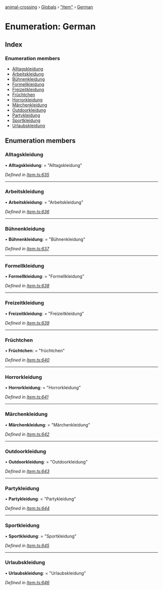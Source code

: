 [animal-crossing](../README.md) › [Globals](../globals.md) › ["Item"](../modules/_item_.md) › [German](_item_.german.md)

# Enumeration: German

## Index

### Enumeration members

* [Alltagskleidung](_item_.german.md#alltagskleidung)
* [Arbeitskleidung](_item_.german.md#arbeitskleidung)
* [Bühnenkleidung](_item_.german.md#bühnenkleidung)
* [Formellkleidung](_item_.german.md#formellkleidung)
* [Freizeitkleidung](_item_.german.md#freizeitkleidung)
* [Früchtchen](_item_.german.md#früchtchen)
* [Horrorkleidung](_item_.german.md#horrorkleidung)
* [Märchenkleidung](_item_.german.md#märchenkleidung)
* [Outdoorkleidung](_item_.german.md#outdoorkleidung)
* [Partykleidung](_item_.german.md#partykleidung)
* [Sportkleidung](_item_.german.md#sportkleidung)
* [Urlaubskleidung](_item_.german.md#urlaubskleidung)

## Enumeration members

###  Alltagskleidung

• **Alltagskleidung**: = "Alltagskleidung"

*Defined in [Item.ts:635](https://github.com/Norviah/animal-crossing/blob/e332c53/module/types/Item.ts#L635)*

___

###  Arbeitskleidung

• **Arbeitskleidung**: = "Arbeitskleidung"

*Defined in [Item.ts:636](https://github.com/Norviah/animal-crossing/blob/e332c53/module/types/Item.ts#L636)*

___

###  Bühnenkleidung

• **Bühnenkleidung**: = "Bühnenkleidung"

*Defined in [Item.ts:637](https://github.com/Norviah/animal-crossing/blob/e332c53/module/types/Item.ts#L637)*

___

###  Formellkleidung

• **Formellkleidung**: = "Formellkleidung"

*Defined in [Item.ts:638](https://github.com/Norviah/animal-crossing/blob/e332c53/module/types/Item.ts#L638)*

___

###  Freizeitkleidung

• **Freizeitkleidung**: = "Freizeitkleidung"

*Defined in [Item.ts:639](https://github.com/Norviah/animal-crossing/blob/e332c53/module/types/Item.ts#L639)*

___

###  Früchtchen

• **Früchtchen**: = "früchtchen"

*Defined in [Item.ts:640](https://github.com/Norviah/animal-crossing/blob/e332c53/module/types/Item.ts#L640)*

___

###  Horrorkleidung

• **Horrorkleidung**: = "Horrorkleidung"

*Defined in [Item.ts:641](https://github.com/Norviah/animal-crossing/blob/e332c53/module/types/Item.ts#L641)*

___

###  Märchenkleidung

• **Märchenkleidung**: = "Märchenkleidung"

*Defined in [Item.ts:642](https://github.com/Norviah/animal-crossing/blob/e332c53/module/types/Item.ts#L642)*

___

###  Outdoorkleidung

• **Outdoorkleidung**: = "Outdoorkleidung"

*Defined in [Item.ts:643](https://github.com/Norviah/animal-crossing/blob/e332c53/module/types/Item.ts#L643)*

___

###  Partykleidung

• **Partykleidung**: = "Partykleidung"

*Defined in [Item.ts:644](https://github.com/Norviah/animal-crossing/blob/e332c53/module/types/Item.ts#L644)*

___

###  Sportkleidung

• **Sportkleidung**: = "Sportkleidung"

*Defined in [Item.ts:645](https://github.com/Norviah/animal-crossing/blob/e332c53/module/types/Item.ts#L645)*

___

###  Urlaubskleidung

• **Urlaubskleidung**: = "Urlaubskleidung"

*Defined in [Item.ts:646](https://github.com/Norviah/animal-crossing/blob/e332c53/module/types/Item.ts#L646)*
